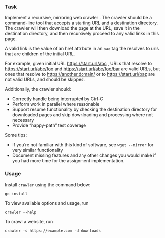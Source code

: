 ### Task

Implement a recursive, mirroring web crawler . The crawler should be a command-line tool that accepts a starting URL and
a
destination directory. The crawler will then download the page at the URL, save it in the destination directory, and
then recursively proceed to any valid links in this page.

A valid link is the value of an href attribute in an ```<a>``` tag the resolves to urls that are children of the initial
URL.

For example, given initial URL https://start.url/abc , URLs that resolve to https://start.url/abc/foo
and https://start.url/abc/foo/bar are valid URLs, but ones that resolve to
https://another.domain/ or to https://start.url/baz are not valid URLs, and should be skipped.

Additionally, the crawler should:

- Correctly handle being interrupted by Ctrl-C
- Perform work in parallel where reasonable
- Support resume functionality by checking the destination directory for
  downloaded pages and skip downloading and processing where not necessary
- Provide “happy-path” test coverage

Some tips:

- If you’re not familiar with this kind of software, see ```wget --mirror``` for very
  similar functionality
- Document missing features and any other changes you would make if you had
  more time for the assignment implementation.

### Usage

Install `crawler` using the command below:

```shell
go install
```

To view available options and usage, run

```shell
crawler --help
```

To crawl a website, run

```
crawler -s https://example.com -d downloads
```